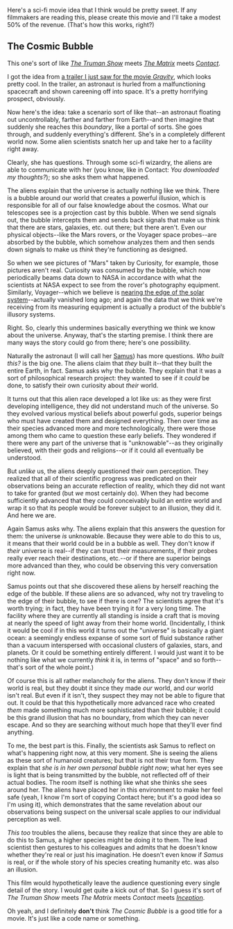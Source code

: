 Here's a sci-fi movie idea that I think would be pretty sweet. If any filmmakers are reading this, please create this movie and I'll take a modest 50% of the revenue. (That's how this works, right?)

The Cosmic Bubble
-----------------

This one's sort of like [*The Truman Show*](http://www.imdb.com/title/tt0120382/) meets [*The Matrix*](http://www.imdb.com/title/tt0133093) meets [*Contact*](http://www.imdb.com/title/tt0118884).

I got the idea from [a trailer I just saw for the movie *Gravity*](http://trailers.apple.com/trailers/wb/gravity/), which looks pretty cool. In the trailer, an astronaut is hurled from a malfunctioning spacecraft and shown careening off into space. It's a pretty horrifying prospect, obviously.

Now here's the idea: take a scenario sort of like that--an astronaut floating out uncontrollably, farther and farther from Earth--and then imagine that suddenly she reaches this *boundary*, like a portal of sorts. She goes through, and suddenly everything's different. She's in a completely different world now. Some alien scientists snatch her up and take her to a facility right away.

Clearly, she has questions. Through some sci-fi wizardry, the aliens are able to communicate with her (you know, like in Contact: *You downloaded my thoughts?*); so she asks them what happened.

The aliens explain that the universe is actually nothing like we think. There is a bubble around our world that creates a powerful illusion, which is responsible for all of our false knowledge about the cosmos. What our telescopes see is a projection cast by this bubble. When we send signals out, the bubble intercepts them and sends back signals that make us think that there are stars, galaxies, etc. out there; but there aren't. Even our physical objects--like the Mars rovers, or the Voyager space probes--are absorbed by the bubble, which somehow analyzes them and then sends down signals to make us *think* they're functioning as designed.

So when we see pictures of "Mars" taken by Curiosity, for example, those pictures aren't real. Curiosity was consumed by the bubble, which now periodically beams data down to NASA in accordance with what the scientists at NASA expect to see from the rover's photography equipment. Similarly, Voyager--which we believe is [nearing the edge of the solar system](http://www.nytimes.com/2013/06/28/science/space/going-going-still-going-voyager-1-at-solar-systems-edge.html)--actually vanished long ago; and again the data that we think we're receiving from its measuring equipment is actually a product of the bubble's illusory systems.

Right. So, clearly this undermines basically everything we think we know about the universe. Anyway, that's the starting premise. I think there are many ways the story could go from there; here's one possibility.

Naturally the astronaut (I will call her [Samus](https://www.google.com/search?q=Samus&tbm=isch)) has more questions. *Who built this?* is the big one. The aliens claim that *they* built it--that they built the entire Earth, in fact. Samus asks why the bubble. They explain that it was a sort of philosophical research project: they wanted to see if it *could* be done, to satisfy their own curiosity about *their* world.

It turns out that this alien race developed a lot like us: as they were first developing intelligence, they did not understand much of the universe. So they evolved various mystical beliefs about powerful gods, superior beings who must have created them and designed everything. Then over time as their species advanced more and more technologically, there were those among them who came to question these early beliefs. They wondered if there were any part of the universe that is "unknowable"--as they originally believed, with their gods and religions--or if it could all eventually be understood.

But *unlike* us, the aliens deeply questioned their own perception. They realized that all of their scientific progress was predicated on their observations being an accurate reflection of reality, which they did not want to take for granted (but *we* most certainly do). When they had become sufficiently advanced that they could conceivably build an entire world and wrap it so that its people would be forever subject to an illusion, they did it. And here we are.

Again Samus asks why. The aliens explain that this answers the question for them: the universe *is* unknowable. Because they were able to do this to us, it means that their world could be in a bubble as well. They don't know if *their* universe is real--if they can trust their measurements, if their probes really ever reach their destinations, etc.--or if there are superior beings more advanced than they, who could be observing this very conversation right now.

Samus points out that she discovered these aliens by herself reaching the edge of the bubble. If these aliens are so advanced, why not try traveling to the edge of their bubble, to see if there is one? The scientists agree that it's worth trying; in fact, they have been trying it for a very long time. The facility where they are currently all standing is inside a craft that is moving at nearly the speed of light away from their home world. (Incidentally, I think it would be cool if in this world it turns out the "universe" is basically a giant ocean: a seemingly endless expanse of some sort of fluid substance rather than a vacuum interspersed with occasional clusters of galaxies, stars, and planets. Or it could be something entirely different. I would just want it to be nothing like what we currently *think* it is, in terms of "space" and so forth--that's sort of the whole point.)

Of course this is all rather melancholy for the aliens. They don't know if their world is real, but they doubt it since they made *our* world, and *our* world isn't real. But even if it isn't, they suspect they may not be able to figure that out. It could be that this hypothetically more advanced race who created *them* made something much more sophisticated than their bubble; it could be this grand illusion that has no boundary, from which they can never escape. And so they are searching without much hope that they'll ever find anything.

To me, the best part is this. Finally, the scientists ask Samus to reflect on what's happening right now, at this very moment. She is seeing the aliens as these sort of humanoid creatures; but that is not their true form. They explain that *she is in her own personal bubble right now*; what her eyes see is light that is being transmitted by the bubble, not reflected off of their actual bodies. The room itself is nothing like what she thinks she sees around her. The aliens have placed her in this environment to make her feel safe (yeah, I know I'm sort of copying Contact here; but it's a good idea so I'm using it), which demonstrates that the same revelation about our observations being suspect on the universal scale applies to our individual perception as well.

*This too* troubles the aliens, because they realize that since they are able to do this to Samus, a higher species might be doing it to them. The lead scientist then gestures to his colleagues and admits that he doesn't know whether they're real or just his imagination. He doesn't even know if *Samus* is real, or if the whole story of his species creating humanity etc. was also an illusion.

This film would hypothetically leave the audience questioning every single detail of the story. I would get quite a kick out of that. So I guess it's sort of *The Truman Show* meets *The Matrix* meets *Contact* meets [*Inception*](www.imdb.com/title/tt1375666).

Oh yeah, and I definitely **don't** think *The Cosmic Bubble* is a good title for a movie. It's just like a code name or something.
